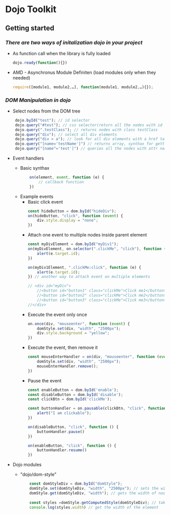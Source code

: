 # Dojo Toolkit

## Getting started
### _There are two ways of initalization dojo in your project_
- As function call when the library is fully loaded
    ```js
    dojo.ready(function(){})
    ```
- AMD - Asynchronus Module Definiten (load modules only when they needed)
    ```js
    require([module1, module2,…], function(module1, module2,…){});
    ```
### _DOM Manipulation in dojo_
- Select nodes from the DOM tree
    ```js
     dojo.byId("test"); // id selector
     dojo.query("#test"); // css selector(return all the nodes with id test)
     dojo.query(".testClass"); // returns nodes with class testClass
     dojo.query("div"); // select all div elements
     dojo.query("div > a"); // look for all div elements with a href tags
     dojo.query("[name='testName']") // returns array, synthax for getting elements by they attributes
     dojo.query("[name^='test']") // queries all the nodes with attr name and starting with test
    ```
- Event handlers
    - Basic synthax
        ```js
            on(element, event, function (e) {
                // callback function
            })
        ```
    - Example events
        - Basic click event
            ```js
            const hideButton = dom.byId("hideDiv");
            on(hideButton, "click", function (event) {
                div.style.display = "none";
            })
            ```
        - Attach one event to multiple nodes inside parent element
            ```js
            const myDivElement = dom.byId("myDiv1");
            on(myDivElement, on.selector(".clickMe", "click"), function (e) {
                alert(e.target.id);
            })
            
            on(myDiv1Element, ".clickMe:click", function (e) {
                alert(e.target.id);
            }) // another way to attach event on multiple elements
            
            // <div id="myDiv">
                //<button id="button1" class="clickMe">Click me1</button>
                //<button id="button2" class="clickMe">Click me2</button>
                //<button id="button3" class="clickMe">Click me3</button>
            //</div>
            ```
        - Execute the event only once
            ```js
            on.once(div, "mouseenter", function (event) {
                domStyle.set(div, "width", "2500px");
                div.style.background = "yellow";
            })
            ```
        - Execute the event, then remove it
            ```js
            const mouseEnterHandler = on(div, "mouseenter", function (event) {
                domStyle.set(div, "width", "2500px");
                mouseEnterHandler.remove();
            })
            ```
        - Pause the event
            ```js
            const enableButton = dom.byId('enable');
            const disableButton = dom.byId('disable');
            const clickBtn = dom.byId('clickMe');
    
            const buttonHandler = on.pausable(clickBtn, "click", function () {
                alert("I am clickable");
            })
    
            on(disableButton, "click", function () {
                buttonHandler.pause()
            })
    
            on(enableButton, "click", function () {
                buttonHandler.resume()
            })
            ```
        
- Dojo modules
    - "dojo/dom-style"
        ```js
            const domStyleDiv = dom.byId("domStyle");
            domStyle.set(domStyleDiv, "width", "2500px"); // sets the width of node to 2500px
            domStyle.get(domStyleDiv, "width"); // gets the width of node
            
            const styles =domStyle.getComputedStyle(domStyleDiv); // takes all the styles of the element
            console.log(styles.width) // get the width of the element
        ```
    
